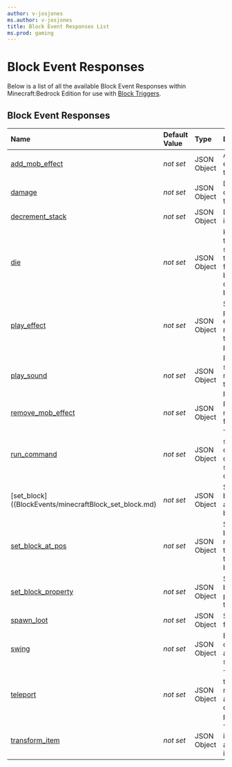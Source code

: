 ```yaml
---
author: v-josjones
ms.author: v-josjones
title: Block Event Responses List
ms.prod: gaming
---
```


# Block Event Responses

Below is a list of all the available Block Event Responses within Minecraft:Bedrock Edition for use with [Block Triggers]().

## Block Event Responses

|Name |Default Value  |Type  |Description  |
|:----------|:----------|:----------|:----------|
|[add_mob_effect](BlockEvents/minecraftBlock_add_mob_effect.md)|*not set* | JSON Object| Apply mob effect to target.|
|[damage](BlockEvents/minecraftBlock_damage.md)|*not set* | JSON Object| Deals damage to the target.|
|[decrement_stack](BlockEvents/minecraftBlock_decrement_stack.md)|*not set* | JSON Object|  Decrement item stack. |
|[die](BlockEvents/minecraftBlock_die.md)|*not set* | JSON Object|  Kill target. If target is self and this is run from a block then destroy the block.|
|[play_effect](BlockEvents/minecraftBlock_play_effect.md)|*not set* | JSON Object| Spawns a particle effect relative to target position.|
|[play_sound](BlockEvents/minecraftBlock_play_sound.md)|*not set* | JSON Object| Play a sound relative to target position. |
|[remove_mob_effect](BlockEvents/minecraftBlock_remove_mob_effect.md)|*not set* | JSON Object| Removes mob effect from target.|
|[run_command](BlockEvents/minecraftBlock_run_command.md)|*not set* | JSON Object| Triggers a slash command or a list of slash commands.|
|[set_block]((BlockEvents/minecraftBlock_set_block.md)|*not set* | JSON Object| Sets this block to another block type.|
|[set_block_at_pos](BlockEvents/minecraftBlock_set_block_at_pos.md)|*not set* | JSON Object| Sets a block relative to this block to another block type.|
|[set_block_property](BlockEvents/minecraftBlock_set_block_property.md)|*not set* | JSON Object| Sets a block property on this block.|
|[spawn_loot](BlockEvents/minecraftBlock_spawn_loot.md)|*not set* | JSON Object| Spawn loot from block.|
|[swing](BlockEvents/minecraftBlock_swing.md)|*not set* | JSON Object|  Event causes the actor to swing. |
|[teleport](BlockEvents/minecraftBlock_teleport.md)|*not set* | JSON Object|  Teleport target randomly around destination point.|
|[transform_item](BlockEvents/minecraftBlock_transform_item.md)|*not set* | JSON Object|  Transforms item into another item.|
